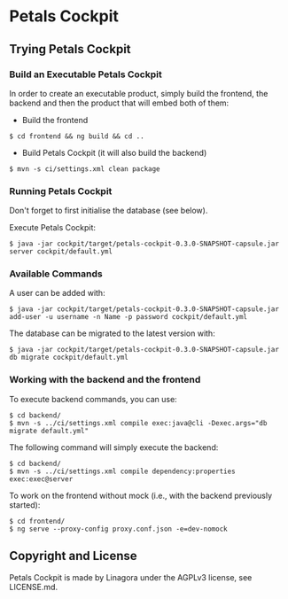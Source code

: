 # Petals Cockpit

## Trying Petals Cockpit

### Build an Executable Petals Cockpit

In order to create an executable product, simply build the frontend, the backend and then the product that will embed both of them:

- Build the frontend
```
$ cd frontend && ng build && cd ..
```
- Build Petals Cockpit (it will also build the backend)
```
$ mvn -s ci/settings.xml clean package
```

### Running Petals Cockpit

Don't forget to first initialise the database (see below).

Execute Petals Cockpit:
```
$ java -jar cockpit/target/petals-cockpit-0.3.0-SNAPSHOT-capsule.jar server cockpit/default.yml
```

### Available Commands

A user can be added with:
```
$ java -jar cockpit/target/petals-cockpit-0.3.0-SNAPSHOT-capsule.jar add-user -u username -n Name -p password cockpit/default.yml
```

The database can be migrated to the latest version with:
```
$ java -jar cockpit/target/petals-cockpit-0.3.0-SNAPSHOT-capsule.jar db migrate cockpit/default.yml
```

### Working with the backend and the frontend

To execute backend commands, you can use:
```
$ cd backend/
$ mvn -s ../ci/settings.xml compile exec:java@cli -Dexec.args="db migrate default.yml"
```

The following command will simply execute the backend:
```
$ cd backend/
$ mvn -s ../ci/settings.xml compile dependency:properties exec:exec@server
```

To work on the frontend without mock (i.e., with the backend previously started):
```
$ cd frontend/
$ ng serve --proxy-config proxy.conf.json -e=dev-nomock
```

## Copyright and License

Petals Cockpit is made by Linagora under the AGPLv3 license, see LICENSE.md.
